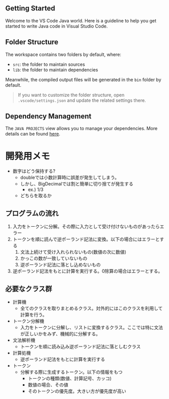 ## Getting Started

Welcome to the VS Code Java world. Here is a guideline to help you get started to write Java code in Visual Studio Code.

## Folder Structure

The workspace contains two folders by default, where:

- `src`: the folder to maintain sources
- `lib`: the folder to maintain dependencies

Meanwhile, the compiled output files will be generated in the `bin` folder by default.

> If you want to customize the folder structure, open `.vscode/settings.json` and update the related settings there.

## Dependency Management

The `JAVA PROJECTS` view allows you to manage your dependencies. More details can be found [here](https://github.com/microsoft/vscode-java-dependency#manage-dependencies).

# 開発用メモ
- 数字はどう保持する?
    + doubleでは小数計算時に誤差が発生してしまう。
    + しかし、BigDecimalでは割と簡単に切り捨てが発生する
        * ex.) 1/3
    + どちらを取るか
    
## プログラムの流れ
1. 入力をトークンに分解。その際に入力として受け付けないものがあったらエラー
2. トークンを順に読んで逆ポーランド記法に変換。以下の場合にはエラーとする
    1. 文法上続けて受け入れられないもの(数値の次に数値)
    2. かっこの数が一致していないもの
    3. 逆ポーランド記法に落とし込めないもの
3. 逆ポーランド記法をもとに計算を実行する。0除算の場合はエラーとする。

## 必要なクラス群
- 計算機
    + 全てのクラスを取りまとめるクラス。対外的にはこのクラスを利用して計算を行う。
- トークン分解機
    + 入力をトークンに分解し、リストに変換するクラス。ここでは特に文法が正しいかをみず、機械的に分解する。
- 文法解析機
    + トークンを順に読み込み逆ポーランド記法に落としむクラス
- 計算処機
    + 逆ポーランド記法をもとに計算を実行する
- トークン
    + 分解する際に生成するトークン。以下の情報をもつ
        * トークンの種類(数値、計算記号、カッコ)
        * 数値の場合、その値
        * そのトークンの優先度。大きい方が優先度が高い